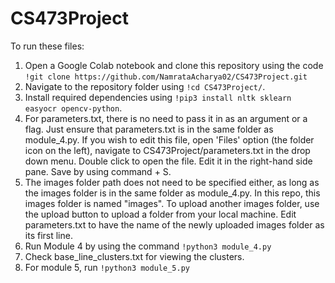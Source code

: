 # CS473Project

To run these files:

1. Open a Google Colab notebook and clone this repository using the code ```!git clone https://github.com/NamrataAcharya02/CS473Project.git``` 
2. Navigate to the repository folder using ```!cd CS473Project/```.
3. Install required dependencies using ```!pip3 install nltk sklearn easyocr opencv-python```.
4. For parameters.txt, there is no need to pass it in as an argument or a flag. Just ensure that parameters.txt is in the same folder as module_4.py. If you wish to edit this file, open 'Files' option (the folder icon on the left), navigate to CS473Project/parameters.txt in the drop down menu. Double click to open the file. Edit it in the right-hand side pane. Save by using command + S.
5. The images folder path does not need to be specified either, as long as the images folder is in the same folder as module_4.py. In this repo, this images folder is named "images". To upload another images folder, use the upload button to upload a folder from your local machine. Edit parameters.txt to have the name of the newly uploaded images folder as its first line.
6. Run Module 4 by using the command ```!python3 module_4.py```
7. Check base_line_clusters.txt for viewing the clusters.
8. For module 5, run ```!python3 module_5.py```
